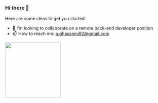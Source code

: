 ### Hi there 👋

Here are some ideas to get you started:

- 👯 I’m looking to collaborate on a remote back-end developer position
- 📫 How to reach me: a.ghassemi92@gmail.com



<img height="180em" src="https://github-readme-stats.vercel.app/api?username=azadgh95&show_icons=true&hide_border=true&&count_private=true&include_all_commits=true" />


